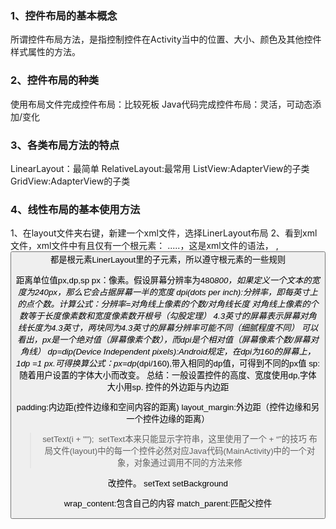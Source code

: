 ### 1、控件布局的基本概念
所谓控件布局方法，是指控制控件在Activity当中的位置、大小、颜色及其他控件样式属性的方法。
### 2、控件布局的种类
使用布局文件完成控件布局：比较死板
Java代码完成控件布局：灵活，可动态添加/变化
### 3、各类布局方法的特点
LinearLayout：最简单
RelativeLayout:最常用
ListView:AdapterView的子类
GridView:AdapterView的子类
### 4、线性布局的基本使用方法
1、在layout文件夹右键，新建一个xml文件，选择LinerLayout布局
2、看到xml文件，xml文件中有且仅有一个根元素：<LinerLayout> .....</LinearLayout>，这是xml文件的语法，
   <TextView/>,<Button/>都是根元素LinerLayout里的子元素，所以遵守根元素的一些规则
   
   
距离单位值px,dp,sp
px：像素。假设屏幕分辨率为480*800，如果定义一个文本的宽度为240px，那么它会占据屏幕一半的宽度
dpi(dots per inch):分辨率，即每英寸上的点个数。计算公式：分辨率=对角线上像素的个数/对角线长度
                                            对角线上像素的个数等于长度像素数和宽度像素数开根号（勾股定理）
                                            4.3英寸的屏幕表示屏幕对角线长度为4.3英寸，两块同为4.3英寸的屏幕分辨率可能不同（细腻程度不同）
可以看出，px是一个绝对值（屏幕像素个数），而dpi是个相对值（屏幕像素个数/屏幕对角线）
dp=dip(Device Independent pixels):Android规定，在dpi为160的屏幕上，1dp =1 px.可得换算公式：px=dp*(dpi/160),带入相同的dp值，可得到不同的px值
sp:随着用户设置的字体大小而改变。
总结：一般设置控件的高度、宽度使用dp,字体大小用sp.
控件的外边距与内边距

padding:内边距(控件边缘和空间内容的距离)
layout_margin:外边距（控件边缘和另一个控件边缘的距离）

> setText(i + "");  setText本来只能显示字符串，这里使用了一个 + “”的技巧
布局文件(layout)中的每一个控件必然对应Java代码(MainActivity)中的一个对象，对象通过调用不同的方法来修

改控件。
setText
setBackground

wrap_content:包含自己的内容
match_parent:匹配父控件

